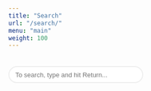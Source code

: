 ```yaml
---
title: "Search"
url: "/search/"
menu: "main"
weight: 100
---
```


<script language="javascript">

var archive_results = {};

function runSearch(q) {
	var results_node = document.getElementById("list_results");
	results_node.innerHTML = "";
	if (q.length > 0) {
		for (var i = 0; i < archive_results.items.length; i++) {
			var item = archive_results.items[i];
			var title_lower = item.title.toLowerCase();
			var text_lower = item.content_text.toLowerCase();
			if (title_lower.includes(q) || text_lower.includes(q)) {
				var p_node = document.createElement("p");        
				var link_node = document.createElement("a");
				var d = Date.parse(item.date_published);
				var date_s = new Date(d).toLocaleDateString().substr(0, 10);
				var date_node = document.createTextNode(date_s); 
				link_node.appendChild(date_node);
				link_node.href = item.url;
              	var title_node = null;
				if (item.title.length > 0) {
              		title_node = document.createElement("span");
                  	title_node.innerHTML = " - <b>" + item.title + "</b>"
					s = item.title + " - " + item.content_text;
				}
				var s = item.content_text;
				if (s.length > 250) {
					s = s.substr(0, 250) + "...";
				}
              	var text_node = document.createElement("span");
             	text_node.innerHTML = " - " + s
				p_node.appendChild(link_node);
              	if (title_node != null) {
					p_node.appendChild(title_node);
              }
				p_node.appendChild(text_node);
				results_node.appendChild(p_node);
			}
		}
	} 
}

function submitSearch(q) {
	runSearch(q);
	
	const url = new URL(window.location.href);
	url.searchParams.set("q", q);
	history.pushState({}, "", url);
}

document.addEventListener("DOMContentLoaded", function() {
	fetch("/archive/index.json").then(response => response.json()).then(data => {
		archive_results = data;

		const url = window.location.href;
		const params = new URLSearchParams(new URL(url).search);
		const q = params.get("q");
		if (q && (q.length > 0)) {
			document.getElementById("input_search").value = q;
			runSearch(q);
		}	
	});
});
	
</script>

<style>

#search {
	display: none;
}

.field {
	width: 270px;
	height: 34px;
	font-size: 13px;
	font-weight: 400;
	padding-left: 12px;
	border: 2px solid #eee;
	margin-top: 20px;
	margin-bottom: 20px;
	border-radius: 17px;
	-webkit-appearance: none;
}

</style>

<form onSubmit="return false;">
	<input class="field" type="search" name="q" id="input_search" placeholder="To search, type and hit Return..." onChange="submitSearch(this.value.toLowerCase());" />
</form>

<div id="list_results">
</ul>

